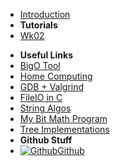 - [Introduction](_introduction)
- **Tutorials**
- [Wk02](T3/1521/Tute2/Wk02)
<!-- - [Wk03](T3/1521/Tute3/Wk03) -->
<!-- - [Wk04](T3/1521/Tute4/Wk04) -->
<!-- - [Wk05](T3/1521/Tute5/Wk05) -->
<!-- - [Wk07](T3/1521/Tute7/Wk07) -->
<!-- - [Wk08](T3/1521/Tute8/Wk08) -->
<!-- - [Wk09](T3/1521/Tute9/Wk09) -->
<!-- - [Wk10](T3/1521/Tute10/Wk10) -->
- **Useful Links**
- [BigO Tool](BigOh)
- [Home Computing](home_computing)
- [GDB + Valgrind](gdb_valgrind)
- [FileIO in C](FileIO_Files/ExampleFileReading)
- [String Algos](StringAlgos/StringAlgos)
- [My Bit Math Program](https://braedonwooding.github.io/BitwiseCmpViz/#/)
- [Tree Implementations](Detailed_TreeImplementations/Detailed_TreeImplementations.md)
- **Github Stuff**
- [![Github](https://icongram.jgog.in/simple/github.svg?color=808080&size=16)Github](https://github.com/BraedonWooding/CompTutoring)
